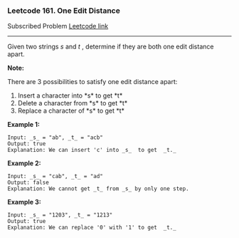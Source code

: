 ### Leetcode 161. One Edit Distance
Subscribed Problem
[Leetcode link](https://leetcode.com/problems/one-edit-distance/)

---

Given two strings *s* and *t* , determine if they are both one edit distance apart.

**Note:**

There are 3 possibilities to satisfy one edit distance apart:
<ol>
<li>Insert a character into *s* to get *t*</li>
<li>Delete a character from *s* to get *t*</li>
<li>Replace a character of *s* to get *t*</li>
</ol>

**Example 1:**
```
Input: _s_ = "ab", _t_ = "acb"
Output: true
Explanation: We can insert 'c' into _s_  to get  _t._
```
**Example 2:**
```
Input: _s_ = "cab", _t_ = "ad"
Output: false
Explanation: We cannot get _t_ from _s_ by only one step.
```
**Example 3:**
```
Input: _s_ = "1203", _t_ = "1213"
Output: true
Explanation: We can replace '0' with '1' to get  _t._
```
